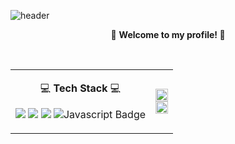 <!--
**GrO0vy/GrO0vy** is a ✨ _special_ ✨ repository because its `README.md` (this file) appears on your GitHub profile.

Here are some ideas to get you started:

- 🔭 I’m currently working on ...
- 🌱 I’m currently learning ...
- 👯 I’m looking to collaborate on ...
- 🤔 I’m looking for help with ...
- 💬 Ask me about ...
- 📫 How to reach me: ...
- 😄 Pronouns: ...
- ⚡ Fun fact: ...
-->
![header](https://capsule-render.vercel.app/api?type=waving&color=gradient&customColorList=6&height=300&section=header&text=GrO0vy's%20GitHub!&fontSize=90&animation=fadeIn&fontAlignY=38&)
<p align='center'>👋 <b> Welcome to my profile! </b> 👋</p>
<br>
<table align = "center" style = "border-color: white;">
  <tr>
    <td>
      <p align='center'> 💻 <b>Tech Stack</b> 💻</p>
      <p align="center">
        <img src="https://img.shields.io/badge/Java-007396?style=flat-square&logo=Java&logoColor=white&color=orange"/>
        <img src="https://img.shields.io/badge/Spring-6DB33F?style=flat-square&logo=Spring&logoColor=white"/>
        <img src="https://img.shields.io/badge/Mysql-E6B91E?style=flat-square&logo=MySql&logoColor=white&color=blue"/>
        <img src="https://img.shields.io/badge/Javascript-F7DF1E?style=flat-square&amp;logo=Javascript&amp;logoColor=black" alt="Javascript Badge">
      </p>
    </td>
    <td>
      <img src="http://mazassumnida.wtf/api/v2/generate_badge?boj=alscjf2819" style="width: 100%;"><br>
      <img src="https://github-readme-stats.vercel.app/api/top-langs/?username=GrO0vy&layout=compact&theme=demo" style="width: 100%;">
    </td>
  </tr>
</table>





